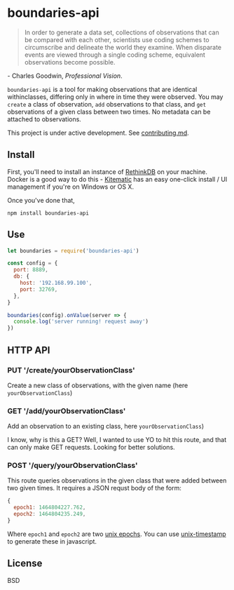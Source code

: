 # boundaries-api

> In order to generate a data set, collections of observations that can be compared with each other, scientists use coding schemes to circumscribe and delineate the world they examine. When disparate events are viewed through a single coding scheme, equivalent observations become possible.

\- Charles Goodwin, *Professional Vision*.

`boundaries-api` is a tool for making observations that are identical withinclasses, differing only in where in time they were observed.  You may `create` a class of observation, `add` observations to that class, and `get` observations of a given class between two times. No metadata can be attached to observations.

This project is under active development. See [contributing.md](contributing.md).

## Install

First, you'll need to install an instance of [RethinkDB](https://www.rethinkdb.com/) on your machine. Docker is a good way to do this - [Kitematic](http://kitematic.com/) has an easy one-click install / UI management if you're on Windows or OS X.

Once you've done that,

```
npm install boundaries-api
```

## Use

```javascript
let boundaries = require('boundaries-api')

const config = {
  port: 8889,
  db: {
    host: '192.168.99.100',
    port: 32769,
  },
}

boundaries(config).onValue(server => {
  console.log('server running! request away')
})
```

## HTTP API

### PUT '/create/yourObservationClass'

Create a new class of observations, with the given name (here `yourObservationClass`)

### GET '/add/yourObservationClass'

Add an observation to an existing class, here `yourObservationClass`)

I know, why is this a GET? Well, I wanted to use YO to hit this route, and that can only make GET requests. Looking for better solutions.

### POST '/query/yourObservationClass'

This route queries observations in the given class that were added between two given times.
It requires a JSON requst body of the form:

```javascript
{
  epoch1: 1464804227.762,
  epoch2: 1464804235.249,
}
```

Where `epoch1` and `epoch2` are two [unix epochs](https://en.wikipedia.org/wiki/Unix_time). You can use [unix-timestamp](https://www.npmjs.com/package/unix-timestamp) to generate these in javascript.

## License

BSD

